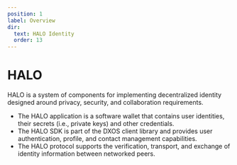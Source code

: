 ```yaml
---
position: 1
label: Overview
dir:
  text: HALO Identity
  order: 13
---
```


# HALO

HALO is a system of components for implementing decentralized identity designed around privacy, security, and collaboration requirements.

*   The HALO application is a software wallet that contains user identities, their secrets (i.e., private keys) and other credentials.
*   The HALO SDK is part of the DXOS client library and provides user authentication, profile, and contact management capabilities.
*   The HALO protocol supports the verification, transport, and exchange of identity information between networked peers.
